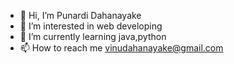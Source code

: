 - 👋 Hi, I’m Punardi Dahanayake
- 👀 I’m interested in web developing
- 🌱 I’m currently learning java,python
- 📫 How to reach me vinudahanayake@gmail.com

<!---
IT21130052/IT21130052 is a ✨ special ✨ repository because its `README.md` (this file) appears on your GitHub profile.
You can click the Preview link to take a look at your changes.
--->
